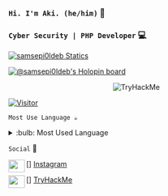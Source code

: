 ### `Hi. I'm Aki. (he/him)` 🍇

### `Cyber Security | PHP Developer` 💻

[![samsepi0ldeb Statics](https://github-readme-stats.vercel.app/api?username=samsepi0ldeb&show_icons=true&theme=aura)](https://samsepi0ldeb.dev)

[![@samsepi0ldeb's Holopin board](https://holopin.me/samsepi0ldeb)](https://holopin.io/@samsepi0ldeb)

<p align="center">
<img src="https://tryhackme-badges.s3.amazonaws.com/samsepi0ldeb.png" alt="TryHackMe">
</p>

[![Visitor](https://visitor-badge.laobi.icu/badge?page_id=samsepi0ldeb.samsepi0ldeb)](#)

`Most Use Language ☕`

<details>
<summary>:bulb: Most Used Language </summary>
<img src="https://github-readme-stats.vercel.app/api/top-langs/?username=samsepi0ldeb&hide_progress=false">
</details>

`Social` 🧁


[<img height="25" width="32" src="https://unpkg.com/simple-icons@v9/icons/instagram.svg" align="left" />] [Instagram]

[<img height="25" width="32" src="https://unpkg.com/simple-icons@v9/icons/tryhackme.svg" align="left" />]
[TryHackMe]

[instagram]: https://www.instagram.com/90gl917
[tryhackme]: https://tryhackme.com/p/samsepi0ldeb
